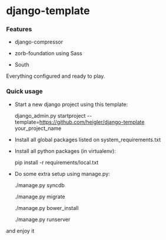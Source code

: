 django-template
===============

### Features

- django-compressor

- zorb-foundation using Sass

- South

Everything configured and ready to play.


### Quick usage

- Start a new django project using this template:

    django_admin.py startproject --template=https://github.com/heigler/django-template your_project_name


- Install all global packages listed on system_requirements.txt


- Install all python packages (in virtualenv):

    pip install -r requirements/local.txt


- Do some extra setup using manage.py:

    ./manage.py syncdb

    ./manage.py migrate

    ./manage.py bower_install

    ./manage.py runserver

and enjoy it
